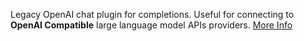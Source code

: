 Legacy OpenAI chat plugin for completions. Useful for connecting to **OpenAI Compatible** large language model APIs providers. <a class="text-sm underline hover:text-primary" href="https://promptpanel.com/overview/packaged-plugins-models/#completion-chat" target="_new">More Info</a>

